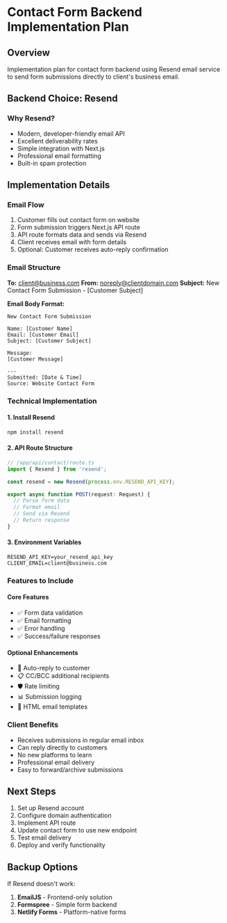 # Contact Form Backend Implementation Plan

## Overview
Implementation plan for contact form backend using Resend email service to send form submissions directly to client's business email.

## Backend Choice: Resend

### Why Resend?
- Modern, developer-friendly email API
- Excellent deliverability rates
- Simple integration with Next.js
- Professional email formatting
- Built-in spam protection

## Implementation Details

### Email Flow
1. Customer fills out contact form on website
2. Form submission triggers Next.js API route
3. API route formats data and sends via Resend
4. Client receives email with form details
5. Optional: Customer receives auto-reply confirmation

### Email Structure

**To:** client@business.com
**From:** noreply@clientdomain.com
**Subject:** New Contact Form Submission - [Customer Subject]

**Email Body Format:**
```
New Contact Form Submission

Name: [Customer Name]
Email: [Customer Email]
Subject: [Customer Subject]

Message:
[Customer Message]

---
Submitted: [Date & Time]
Source: Website Contact Form
```

### Technical Implementation

#### 1. Install Resend
```bash
npm install resend
```

#### 2. API Route Structure
```typescript
// /app/api/contact/route.ts
import { Resend } from 'resend';

const resend = new Resend(process.env.RESEND_API_KEY);

export async function POST(request: Request) {
  // Parse form data
  // Format email
  // Send via Resend
  // Return response
}
```

#### 3. Environment Variables
```env
RESEND_API_KEY=your_resend_api_key
CLIENT_EMAIL=client@business.com
```

### Features to Include

#### Core Features
- ✅ Form data validation
- ✅ Email formatting
- ✅ Error handling
- ✅ Success/failure responses

#### Optional Enhancements
- 📧 Auto-reply to customer
- 📋 CC/BCC additional recipients
- 🛡️ Rate limiting
- 📊 Submission logging
- 🎨 HTML email templates

### Client Benefits
- Receives submissions in regular email inbox
- Can reply directly to customers
- No new platforms to learn
- Professional email delivery
- Easy to forward/archive submissions

## Next Steps
1. Set up Resend account
2. Configure domain authentication
3. Implement API route
4. Update contact form to use new endpoint
5. Test email delivery
6. Deploy and verify functionality

## Backup Options
If Resend doesn't work:
1. **EmailJS** - Frontend-only solution
2. **Formspree** - Simple form backend
3. **Netlify Forms** - Platform-native forms